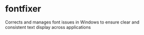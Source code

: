 # fontfixer
 Corrects and manages font issues in Windows to ensure clear and consistent text display across applications
